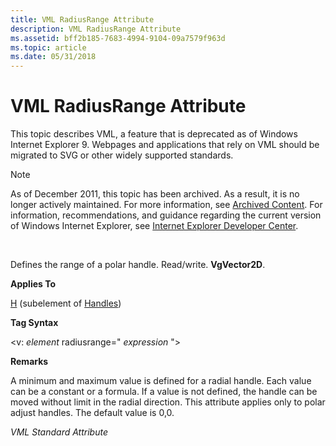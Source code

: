 ```yaml
---
title: VML RadiusRange Attribute
description: VML RadiusRange Attribute
ms.assetid: bff2b185-7683-4994-9104-09a7579f963d
ms.topic: article
ms.date: 05/31/2018
---
```


# VML RadiusRange Attribute

This topic describes VML, a feature that is deprecated as of Windows Internet Explorer 9. Webpages and applications that rely on VML should be migrated to SVG or other widely supported standards.

> [!Note]  
> As of December 2011, this topic has been archived. As a result, it is no longer actively maintained. For more information, see [Archived Content](https://docs.microsoft.com/previous-versions/windows/internet-explorer/ie-developer/). For information, recommendations, and guidance regarding the current version of Windows Internet Explorer, see [Internet Explorer Developer Center](https://go.microsoft.com/fwlink/p/?linkid=204313).

 

Defines the range of a polar handle. Read/write. **VgVector2D**.

**Applies To**

[H](msdn-online-vml-h-element.md) (subelement of [Handles](msdn-online-vml-handles-element.md))

**Tag Syntax**

<v: *element* radiusrange=" *expression* ">

**Remarks**

A minimum and maximum value is defined for a radial handle. Each value can be a constant or a formula. If a value is not defined, the handle can be moved without limit in the radial direction. This attribute applies only to polar adjust handles. The default value is 0,0.

*VML Standard Attribute*

 

 




